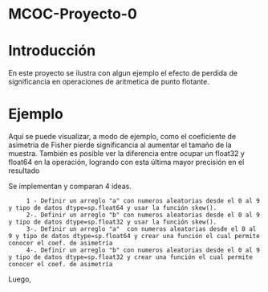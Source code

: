 # MCOC-Proyecto-0

<b> <H1> Introducción </H1> </b> 

En este proyecto se ilustra con algun ejemplo el efecto de perdida de significancia en  operaciones  de  aritmetica  de  punto  flotante.

<b> <H1> Ejemplo </H1> </b> 

Aquí se puede visualizar, a modo de ejemplo, como el coeficiente de asimetría de Fisher pierde significancia al aumentar el tamaño de la muestra. También es posible ver la diferencia entre ocupar un float32 y float64 en la operación, logrando con esta última mayor precisión en el resultado

Se implementan y comparan 4 ideas.

         1 - Definir un arreglo "a" con numeros aleatorias desde el 0 al 9 y tipo de datos dtype=sp.float64 y usar la función skew().
         2-. Definir un arreglo "b" con numeros aleatorias desde el 0 al 9 y tipo de datos dtype=sp.float32 y usar la función skew(). 
         3-. Definir un arreglo "a"  con numeros aleatorias desde el 0 al 9 y tipo de datos dtype=sp.float64 y crear una función el cual permite conocer el coef. de asimetría
         4-. Definir un arreglo "b" con numeros aleatorias desde el 0 al 9 y tipo de datos dtype=sp.float32 y crear una función el cual permite conocer el coef. de asimetría
        
Luego, 
         
